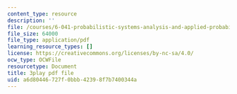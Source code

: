 ```yaml
---
content_type: resource
description: ''
file: /courses/6-041-probabilistic-systems-analysis-and-applied-probability-fall-2010/a6d80446727f0bbb42398f7b7400344a_CadZXGNauY0.pdf
file_size: 64000
file_type: application/pdf
learning_resource_types: []
license: https://creativecommons.org/licenses/by-nc-sa/4.0/
ocw_type: OCWFile
resourcetype: Document
title: 3play pdf file
uid: a6d80446-727f-0bbb-4239-8f7b7400344a
---
```

